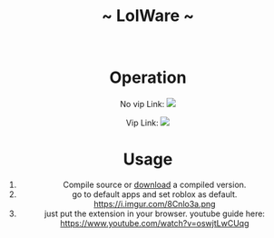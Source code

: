 <body>
  <center>
<h1 align="center">~ LolWare ~</h1>
<br>

# Operation
No vip Link:
<img src="https://imgur.com/6EcQvug.png">

Vip Link:
<img src="https://imgur.com/Wo0h7n9.png">

# Usage 
   1. Compile source or <a href="https://github.com/LolWare1/UWP_Server_vip_Roblox/releases/download/UWP/uwp-private-servers.zip">download</a> a compiled version.
   2. go to default apps and set roblox as default. https://i.imgur.com/8Cnlo3a.png
   3. just put the extension in your browser. youtube guide here: https://www.youtube.com/watch?v=oswjtLwCUqg
</div>
<br>
